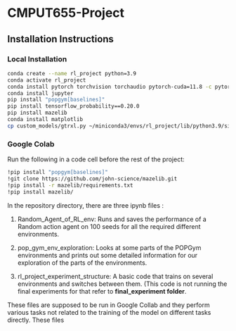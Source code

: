 # CMPUT655-Project

## Installation Instructions

### Local Installation

```bash
conda create --name rl_project python=3.9
conda activate rl_project
conda install pytorch torchvision torchaudio pytorch-cuda=11.8 -c pytorch -c nvidia
conda install jupyter
pip install "popgym[baselines]"
pip install tensorflow_probability==0.20.0
pip install mazelib
conda install matplotlib
cp custom_models/gtrxl.py ~/miniconda3/envs/rl_project/lib/python3.9/site-packages
```

### Google Colab

Run the following in a code cell before the rest of the project:

```bash
!pip install "popgym[baselines]"
!git clone https://github.com/john-science/mazelib.git
!pip install -r mazelib/requirements.txt
!pip install mazelib/
```
In the repository directory, there are three ipynb files :
1. Random_Agent_of_RL_env: Runs and saves the performance of a Random action agent on 100 seeds for all the required different environments.
   
2. pop_gym_env_exploration: Looks at some parts of the POPGym environments and prints out some detailed information for our exploration of the parts of the environments.

3. rl_project_experiment_structure: A basic code that trains on several environments and switches between them. (This code is not running the final experiments for that refer to **final_experiment folder**.

These files are supposed to be run in Google Collab and they perform various tasks not related to the training of the model on different tasks directly. 
These files 
